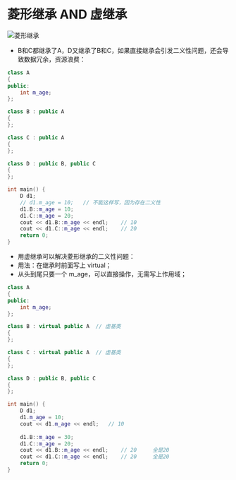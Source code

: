 # 菱形继承 AND 虚继承

![菱形继承](https://note.youdao.com/yws/api/personal/file/78462C70015A4E7DB083C32003F96A14?method=download&shareKey=231fe65da29ffc26580ba42e6b899d3f)
+ B和C都继承了A，D又继承了B和C，如果直接继承会引发二义性问题，还会导致数据冗余，资源浪费：

```C++
class A
{
public:
	int m_age;
};

class B : public A
{
};

class C : public A
{
};

class D : public B, public C
{
};

int main() {
	D d1;
	// d1.m_age = 10;   // 不能这样写，因为存在二义性
	d1.B::m_age = 10;
	d1.C::m_age = 20;
	cout << d1.B::m_age << endl;	// 10
	cout << d1.C::m_age << endl;	// 20
	return 0;
}
```
+ 用虚继承可以解决菱形继承的二义性问题：
+ 用法：在继承时前面写上 virtual；
+ 从头到尾只要一个 m_age，可以直接操作，无需写上作用域；

```C++
class A
{
public:
	int m_age;
};

class B : virtual public A  // 虚基类
{
};

class C : virtual public A  // 虚基类
{
};

class D : public B, public C
{
};

int main() {
	D d1;
	d1.m_age = 10;
	cout << d1.m_age << endl;	// 10
	
	d1.B::m_age = 30;
	d1.C::m_age = 20;
	cout << d1.B::m_age << endl;	// 20     全是20
	cout << d1.C::m_age << endl;	// 20     全是20
	return 0;
}
```

